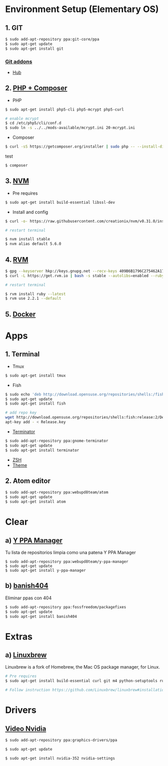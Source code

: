 # Environment Setup (Elementary OS)

## 1. GIT

```sh
$ sudo add-apt-repository ppa:git-core/ppa
$ sudo apt-get update
$ sudo apt-get install git
```

### [Git addons](https://github.com/stevemao/awesome-git-addons)

* [Hub](https://github.com/github/hub)

## 2. [PHP + Composer](https://www.digitalocean.com/community/tutorials/how-to-install-and-use-composer-on-ubuntu-14-04)

* PHP

```sh
$ sudo apt-get install php5-cli php5-mcrypt php5-curl

# enable mcrypt
$ cd /etc/php5/cli/conf.d                         
$ sudo ln -s ../../mods-available/mcrypt.ini 20-mcrypt.ini               
```

* Composer

```sh
$ curl -sS https://getcomposer.org/installer | sudo php -- --install-dir=/usr/local/bin --filename=composer
```

test

```sh
$ composer
```

## 3. [NVM](https://github.com/creationix/nvm#installation)

* Pre requires

```sh
$ sudo apt-get install build-essential libssl-dev
```

* Install and config

```sh
$ curl -o- https://raw.githubusercontent.com/creationix/nvm/v0.31.0/install.sh | bash

# restart terminal

$ nvm install stable
$ nvm alias default 5.6.0
```

## 4. [RVM](https://github.com/rvm/rvm)

```sh
$ gpg --keyserver hkp://keys.gnupg.net --recv-keys 409B6B1796C275462A1703113804BB82D39DC0E3
$ curl -L https://get.rvm.io | bash -s stable --autolibs=enabled --ruby --trace

# restart terminal

$ rvm install ruby --latest
$ rvm use 2.2.1 --default 
```

## 5. [Docker](https://docs.docker.com/linux/step_one/)

# Apps

## 1. Terminal

* Tmux
```sh
$ sudo apt-get install tmux
```

* Fish

```sh
$ sudo echo 'deb http://download.opensuse.org/repositories/shells:/fish:/release:/2/Debian_8.0/ /' >> /etc/apt/sources.list.d/fish.list 
$ sudo apt-get update
$ sudo apt-get install fish

# add repo key
wget http://download.opensuse.org/repositories/shells:fish:release:2/Debian_8.0/Release.key
apt-key add - < Release.key  
```

* [Terminator](http://gnometerminator.blogspot.pe/p/introduction.html)

```sh
$ sudo add-apt-repository ppa:gnome-terminator
$ sudo apt-get update
$ sudo apt-get install terminator
```

* [ZSH](https://github.com/robbyrussell/oh-my-zsh/wiki/Installing-ZSH)
* [Theme](https://github.com/oskarkrawczyk/honukai-iterm-zsh)


## 2. Atom editor

```sh
$ sudo add-apt-repository ppa:webupd8team/atom
$ sudo apt-get update
$ sudo apt-get install atom
```

# Clear 

## a) [Y PPA Manager](http://askubuntu.com/questions/13065/how-do-i-fix-the-gpg-error-no-pubkey)

Tu lista de repositorios limpia como una patena Y PPA Manager

```
$ sudo add-apt-repository ppa:webupd8team/y-ppa-manager
$ sudo apt-get update
$ sudo apt-get install y-ppa-manager
```

## b) [banish404](https://datafull.co/p/como-puedo-solucionar-un-error-404-cuando-uso-un-ppa-o-actualizo-mi-lista-de-paquetes)

Eliminar ppas con 404

```sh
$ sudo add-apt-repository ppa:fossfreedom/packagefixes
$ sudo apt-get update
$ sudo apt-get install banish404
```

# Extras

## a) [Linuxbrew](https://github.com/Linuxbrew/linuxbrew)

Linuxbrew is a fork of Homebrew, the Mac OS package manager, for Linux.

```sh
# Pre requires
$ sudo apt-get install build-essential curl git m4 python-setuptools ruby texinfo libbz2-dev libcurl4-openssl-dev libexpat-dev libncurses-dev zlib1g-dev

# Follow instruction https://github.com/Linuxbrew/linuxbrew#installation
```

# Drivers

## [Video Nvidia](http://www.ubuntu-guia.com/2010/04/instalar-driver-de-tarjetas-nvidia-en.html)

```sh
$ sudo add-apt-repository ppa:graphics-drivers/ppa

$ sudo apt-get update

$ sudo apt-get install nvidia-352 nvidia-settings
```
